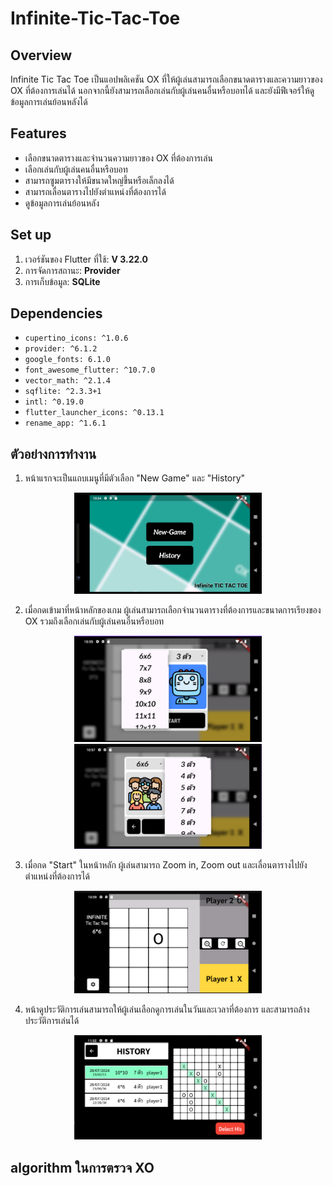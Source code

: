 # Infinite-Tic-Tac-Toe

## Overview
Infinite Tic Tac Toe เป็นแอปพลิเคชัน OX ที่ให้ผู้เล่นสามารถเลือกขนาดตารางและความยาวของ OX ที่ต้องการเล่นได้ นอกจากนี้ยังสามารถเลือกเล่นกับผู้เล่นคนอื่นหรือบอทได้ และยังมีฟีเจอร์ให้ดูข้อมูลการเล่นย้อนหลังได้


## Features
- เลือกขนาดตารางและจำนวนความยาวของ OX ที่ต้องการเล่น
- เลือกเล่นกับผู้เล่นคนอื่นหรือบอท
- สามารถซูมตารางให้มีขนาดใหญ่ขึ้นหรือเล็กลงได้
- สามารถเลื่อนตารางไปยังตำแหน่งที่ต้องการได้
- ดูข้อมูลการเล่นย้อนหลัง


## Set up
1. เวอร์ชันของ Flutter ที่ใช้: **V 3.22.0**
2. การจัดการสถานะ: **Provider**
3. การเก็บข้อมูล: **SQLite**


## Dependencies
- `cupertino_icons: ^1.0.6`
- `provider: ^6.1.2`
- `google_fonts: 6.1.0`
- `font_awesome_flutter: ^10.7.0`
- `vector_math: ^2.1.4`
- `sqflite: ^2.3.3+1`
- `intl: ^0.19.0`
- `flutter_launcher_icons: ^0.13.1`
- `rename_app: ^1.6.1`

## ตัวอย่างการทำงาน

1. หน้าแรกจะเป็นแถบเมนูที่มีตัวเลือก "New Game" และ "History"
   
<p align="center">
  <img src="https://github.com/JOJODOll/Infinite-Tic-Tac-Toe/raw/main/PICTURE/first_page.png" alt="Description of image" width="300" />
</p>


2. เมื่อกดเข้ามาที่หน้าหลักของเกม ผู้เล่นสามารถเลือกจำนวนตารางที่ต้องการและขนาดการเรียงของ OX รวมถึงเลือกเล่นกับผู้เล่นคนอื่นหรือบอท

<p align="center">
  <img src="https://github.com/JOJODOll/Infinite-Tic-Tac-Toe/raw/main/PICTURE/first_page_scale.png" alt="Description of image" width="300" />
  <img src="https://github.com/JOJODOll/Infinite-Tic-Tac-Toe/raw/main/PICTURE/first_page_win_by.png" alt="Description of image" width="300" />
</p>

3. เมื่อกด "Start" ในหน้าหลัก ผู้เล่นสามารถ Zoom in, Zoom out และเลื่อนตารางไปยังตำแหน่งที่ต้องการได้

<p align="center">
  <img src="https://github.com/JOJODOll/Infinite-Tic-Tac-Toe/raw/main/PICTURE/first_page_zoom.png" alt="Description of image" width="300" />
</p>

4. หน้าดูประวัติการเล่นสามารถให้ผู้เล่นเลือกดูการเล่นในวันและเวลาที่ต้องการ และสามารถล้างประวัติการเล่นได้

 
<p align="center">
  <img src="https://github.com/JOJODOll/Infinite-Tic-Tac-Toe/raw/main/PICTURE/history.png" alt="Description of image" width="300" />
</p>


## algorithm ในการตรวจ XO



